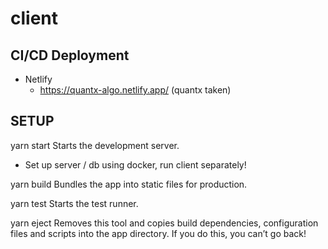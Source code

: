 # client

## CI/CD Deployment

- Netlify 
  - https://quantx-algo.netlify.app/ (quantx taken)

## SETUP 

yarn start
  Starts the development server.
  - Set up server / db using docker, run client separately!

yarn build
  Bundles the app into static files for production.

yarn test
  Starts the test runner.

yarn eject
  Removes this tool and copies build dependencies, configuration files
  and scripts into the app directory. If you do this, you can’t go back!
